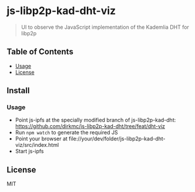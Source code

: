 # js-libp2p-kad-dht-viz

> UI to observe the JavaScript implementation of the Kademlia DHT for libp2p

## Table of Contents

- [Usage](#usage)
- [License](#license)

## Install

### Usage

- Point js-ipfs at the specially modified branch of js-libp2p-kad-dht: https://github.com/dirkmc/js-libp2p-kad-dht/tree/feat/dht-viz
- Run `npm watch` to generate the required JS
- Point your browser at file://your/dev/folder/js-libp2p-kad-dht-viz/src/index.html
- Start js-ipfs

## License

MIT
